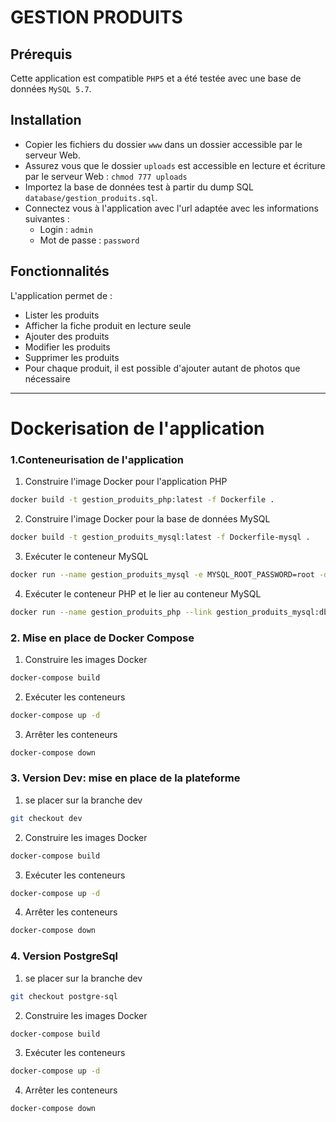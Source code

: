 # GESTION PRODUITS

## Prérequis
Cette application est compatible `PHP5` et a été testée avec une base de données `MySQL 5.7`.

## Installation
- Copier les fichiers du dossier `www` dans un dossier accessible par le serveur Web.
- Assurez vous que le dossier `uploads` est accessible en lecture et écriture par le serveur Web : `chmod 777 uploads`
- Importez la base de données test à partir du dump SQL `database/gestion_produits.sql`.
- Connectez vous à l'application avec l'url adaptée avec les informations suivantes :
    - Login : `admin`
    - Mot de passe : `password`

## Fonctionnalités
L'application permet de :
- Lister les produits
- Afficher la fiche produit en lecture seule
- Ajouter des produits
- Modifier les produits
- Supprimer les produits
- Pour chaque produit, il est possible d'ajouter autant de photos que nécessaire

---

# Dockerisation de l'application

### 1.Conteneurisation de l'application

1. Construire l'image Docker pour l'application PHP
```bash
docker build -t gestion_produits_php:latest -f Dockerfile .
```

2. Construire l'image Docker pour la base de données MySQL
```bash
docker build -t gestion_produits_mysql:latest -f Dockerfile-mysql .
```

3. Exécuter le conteneur MySQL
```bash
docker run --name gestion_produits_mysql -e MYSQL_ROOT_PASSWORD=root -d gestion_produits_mysql:latest
```

4. Exécuter le conteneur PHP et le lier au conteneur MySQL
```bash
docker run --name gestion_produits_php --link gestion_produits_mysql:db -p 80:80 -d gestion_produits_php:latest
```

### 2. Mise en place de Docker Compose

1. Construire les images Docker
```bash
docker-compose build
```

2. Exécuter les conteneurs
```bash
docker-compose up -d
```

3. Arrêter les conteneurs
```bash
docker-compose down
```

### 3. Version Dev: mise en place de la plateforme

1. se placer sur la branche dev
```bash
git checkout dev
```

2. Construire les images Docker
```bash
docker-compose build
```

3. Exécuter les conteneurs
```bash
docker-compose up -d
```

4. Arrêter les conteneurs
```bash
docker-compose down
```

### 4. Version PostgreSql 

1. se placer sur la branche dev
```bash
git checkout postgre-sql
```

2. Construire les images Docker
```bash
docker-compose build
```

3. Exécuter les conteneurs
```bash
docker-compose up -d
```

4. Arrêter les conteneurs
```bash
docker-compose down
```